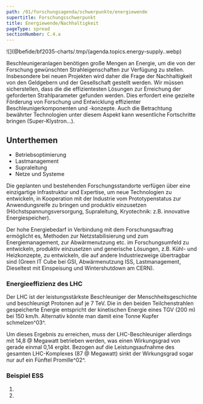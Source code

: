 ```yaml
---
path: /01/forschungsagenda/schwerpunkte/energiewende
supertitle: Forschungsschwerpunkt
title: Energiewende/Nachhaltigkeit
pageType: spread
sectionNumber: C.4.a
---
```


<div class="spread--left spread-area--research-agenda-topic">

![](@befide/bf2035-charts/.tmp/(agenda.topics.energy-supply..webp)

</div>

<div class="spread--left spread-area--intro">

Beschleunigeranlagen benötigen große Mengen an Energie, um die von der Forschung gewünschten Strahleigenschaften zur Verfügung zu stellen. Insbesondere bei neuen Projekten wird daher die Frage der Nachhaltigkeit von den Geldgebern und der Gesellschaft gestellt werden. Wir müssen sicherstellen, dass die die effizientesten Lösungen zur Erreichung der geforderten Strahlparameter gefunden werden. Dies erfordert eine gezielte Förderung von Forschung und Entwicklung effizienter Beschleunigerkomponenten und -konzepte. Auch die Betrachtung bewährter Technologien unter diesem Aspekt kann wesentliche Fortschritte bringen (Super-Klystron...).

</div>

<div class="spread--right spread-area--c-1">

## Unterthemen

- Betriebsoptimierung
- Lastmanagement
- Supraleitung
- Netze und Systeme

</div>

<div class="spread--right spread-area--c-2">

Die geplanten und bestehenden Forschungsstandorte verfügen über eine einzigartige Infrastruktur und Expertise, um neue Technologien zu entwickeln, in Kooperation mit der Industrie vom Prototypenstatus zur Anwendungsreife zu bringen und produktiv einzusetzen (Höchstspannungsversorgung, Supraleitung, Kryotechnik: z.B. innovative Energiespeicher).

Der hohe Energiebedarf in Verbindung mit dem Forschungsauftrag ermöglicht es, Methoden zur Netzstabilisierung und zum Energiemanagement, zur Abwärmenutzung etc. im Forschungsumfeld zu entwickeln, produktiv einzusetzen und generische Lösungen, z.B. Kühl- und Heizkonzepte, zu entwickeln, die auf andere Industriezweige übertragbar sind (Green IT Cube bei GSI, Abwärmenutzung ISS, Lastmanagement, Dieseltest mit Einspeisung und Wintershutdown am CERN).

</div>

<div class="spread--left spread-area--c-3">

### Energieeffizienz des LHC

Der LHC ist der leistungsstärkste Beschleuniger der Menschheitsgeschichte und beschleunigt Protonen auf je 7 TeV. Die in den beiden Teilchenstrahlen gespeicherte Energie entspricht der kinetischen Energie eines TGV (200 m) bei 150 km/h. Alternativ könnte man damit eine Tonne Kupfer schmelzen^03^.

Um dieses Ergebnis zu erreichen, muss der LHC-Beschleuniger allerdings mit 14,8 @ Megawatt betrieben werden, was einen Wirkungsgrad von gerade einmal 0,14 ergibt. Bezogen auf die Leistungsaufnahme des gesamten LHC-Komplexes (87 @ Megawatt) sinkt der Wirkungsgrad sogar nur auf ein Fünftel Promille^02^.

### Beispiel ESS

<p class="md"><lorem add="10s"/></p>

</div>

<div class="spread--right spread-area--references--top">

1. <BibRef citeKey="cerncommunicationgroup__2017__lhc"/>
2. <BibRef citeKey="lebrun__2014__why"/>

</div>
